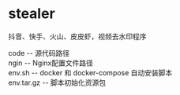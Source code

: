 # stealer
抖音、快手、火山、皮皮虾，视频去水印程序

code -- 源代码路径  
ngin -- Nginx配置文件路径  
env.sh -- docker 和 docker-compose 自动安装脚本  
env.tar.gz -- 脚本初始化资源包  

